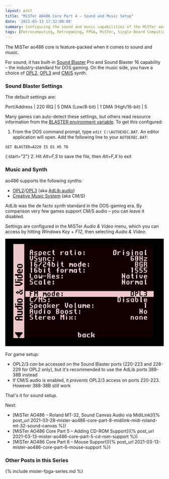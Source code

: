 ```yaml
---
layout: post
title: "MiSTer AO486 Core Part 4 – Sound and Music Setup"
date: '2021-03-13 17:32:00:00'
summary: Configuring the sound and music capabilities of the MiSTer ao486 core ...
tags: [Retrocomputing, Retrogaming, FPGA, MiSTer, Single-Board Computing]
---
```


The MiSTer ao486 core is feature-packed when it comes to sound and music.

For sound, it has built-in <a href="https://en.wikipedia.org/wiki/Sound_Blaster">Sound Blaster</a> Pro and Sound Blaster 16 capability – the industry-standard for DOS gaming. On the music side, you have a choice of <a href="https://en.wikipedia.org/wiki/Yamaha_YM3812" target="_blank">OPL2</a>, <a href="https://en.wikipedia.org/wiki/Yamaha_YMF262" target="_blank">OPL3</a> and <a href="https://en.wikipedia.org/wiki/Sound_Blaster#Creative_Music_System" target="_blank">CM/S</a> synth.


### Sound Blaster Settings

The default settings are:

Port/Address | 220
IRQ | 5
DMA (Low/8-bit) | 1
DMA (High/16-bit) | 5

Many games can auto-detect these settings, but others read resource information from the <a href="https://retronn.de/imports/soundblaster_config_guide.html" target="_blank">BLASTER environment variable</a>. To get this configured:

1. From the DOS command prompt, type <code>edit C:\AUTOEXEC.BAT</code>. An editor application will open. Add the following line to your <code>AUTOEXEC.BAT</code>:

````
SET BLASTER=A220 I5 D1 H5 T6
````

{:start="2"}
2. Hit <i>Alt+F,S</i> to save the file, then <i>Alt+F,X</i> to exit


### Music and Synth

ao486 supports the following synths:

* <a href="https://en.wikipedia.org/wiki/Yamaha_YM3812" target="_blank">OPL2</a>/<a href="https://en.wikipedia.org/wiki/Yamaha_YMF262" target="_blank">OPL3</a> (aka <a href="https://en.wikipedia.org/wiki/Ad_Lib,_Inc." target="_blank">AdLib audio</a>)
* <a href="https://en.wikipedia.org/wiki/Sound_Blaster#Creative_Music_System" target="_blank">Creative Music System</a> (aka CM/S)

AdLib was the de facto synth standard in the DOS-gaming era. By comparison very few games support CM/S audio – you can leave it disabled.

Settings are configured in the MiSTer *Audio & Video* menu, which you can access by hitting *Windows Key* + *F12*, then selecting *Audio & Video*:

![](/img/posts/mister-ao486-audio-and-video-opl2-opl3-cms-synth.png)

For game setup:

* OPL2/3 *can* be accessed on the Sound Blaster ports (220-223 and 228-229 for OPL2 only), but it's recommended to use the AdLib ports 388-38B instead
* If CM/S audio is enabled, it *prevents* OPL2/3 access on ports 220-223. However 388-38B still work

That's it for sound setup.

Next:

* [MiSTer AO486 – Roland MT-32, Sound Canvas Audio via MidiLink]({% post_url 2021-03-28-mister-ao486-core-part-8-midilink-midi-roland-mt-32-sound-canvas %})
* [MiSTer AO486 Core Part 5 – Adding CD-ROM Support]({% post_url 2021-03-13-mister-ao486-core-part-5-cd-rom-support %})
* [MiSTer AO486 Core Part 6 – Mouse Support]({% post_url 2021-03-13-mister-ao486-core-part-6-mouse-support %})


### Other Posts in this Series

{% include mister-fpga-series.md %}

